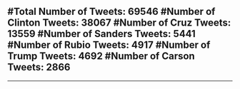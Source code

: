 #Total Number of Tweets: 69546 
#Number of Clinton Tweets: 38067
#Number of Cruz Tweets: 13559
#Number of Sanders Tweets: 5441
#Number of Rubio Tweets: 4917
#Number of Trump Tweets: 4692
#Number of Carson Tweets: 2866
---
---
